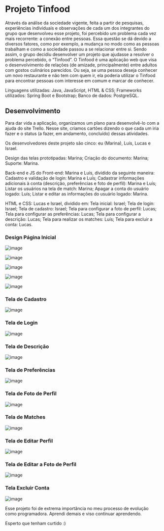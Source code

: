 # Projeto Tinfood

Através da análise da sociedade vigente, feita a partir de pesquisas, experiências individuais e observações de cada um dos integrantes do grupo que desenvolveu esse projeto, foi percebido um problema cada vez mais recorrente: a conexão entre pessoas. Essa questão se dá devido a diversos fatores, como por exemplo, a mudança no modo como as pessoas trabalham e como a sociedade passou a se relacionar entre si. Sendo assim, o grupo decidiu desenvolver um projeto que ajudasse a resolver o problema percebido, o “Tinfood”. O Tinfood é uma aplicação web que visa o desenvolvimento de relações (de amizade, principalmente) entre adultos com gostos culinários parecidos. Ou seja, se uma pessoa deseja conhecer um novo restaurante e não tem com quem ir, ela poderia utilizar o Tinfood para encontrar pessoas com interesse em comum e marcar de conhecer.

Linguagens utilizadas: Java, JavaScript, HTML & CSS;
Frameworks utilizados: Spring Boot e Bootstrap;
Banco de dados: PostgreSQL.



## Desenvolvimento

Para dar vida a aplicação, organizamos um plano para desenvolvê-lo com a ajuda do site Trello. Nesse site, criamos cartões dizendo o que cada um iria fazer e o status (a fazer, em andamento, concluído) dessas atividades.

Os desenvolvedores deste projeto são cinco: eu (Marina), Luís, Lucas e Israel. 

Design das telas prototipadas: Marina;
Criação do documento: Marina;
Suporte: Marina.

Back-end e JS do Front-end: Marina e Luís, dividido da seguinte maneira:
Cadastro e validação de login: Marina e Luís;
Cadastrar informações adicionais à conta (descrição, preferências e foto de perfil): Marina e Luís;
Listar os usuários na tela de match: Marina;
Apagar a conta do usuário logado: Luís;
Listar e editar as informações do usuário logado: Marina.

HTML e CSS: Lucas e Israel, dividido em:
Tela inicial: Israel;
Tela de login: Israel;
Tela de cadastro: Israel;
Tela para configurar a foto de perfil: Lucas;
Tela para configurar as preferências: Lucas;
Tela para configurar a descrição: Lucas;
Tela para realizar os matches: Luís;
Tela para excluir a conta: Lucas.



### Design Página Inicial

![image](https://github.com/marinacanal/Projeto-Tinfood/assets/121324624/5043ea21-a3e0-48ff-8302-dfa0e7925576)

![image](https://github.com/marinacanal/Projeto-Tinfood/assets/121324624/944b82ff-3261-439a-9552-fba63adb6939)

![image](https://github.com/marinacanal/Projeto-Tinfood/assets/121324624/cee07d65-c724-468f-b001-85445ab9e8ea)

![image](https://github.com/marinacanal/Projeto-Tinfood/assets/121324624/14eefbb1-bfec-4180-827b-87b1edfc6f7a)

![image](https://github.com/marinacanal/Projeto-Tinfood/assets/121324624/03c09b4d-761d-443d-9cf5-72772bf0d6de)



### Tela de Cadastro 

![image](https://github.com/marinacanal/Projeto-Tinfood/assets/121324624/e8f75760-28ca-49b0-8ca6-760acd7803e0)



### Tela de Login 

![image](https://github.com/marinacanal/Projeto-Tinfood/assets/121324624/a08946aa-e138-40c9-83c8-9dd60afe5f01)



### Tela de Descrição 

![image](https://github.com/marinacanal/Projeto-Tinfood/assets/121324624/799b85f9-5aa7-4102-9cd4-eeb2c10f5475)



### Tela de Preferências

![image](https://github.com/marinacanal/Projeto-Tinfood/assets/121324624/7942b3ca-65c9-497b-b29e-a23171242049)



### Tela de Foto de Perfil

![image](https://github.com/marinacanal/Projeto-Tinfood/assets/121324624/957788c0-a1b3-4720-93a1-ad75aaca359d)



### Tela de Matches

![image](https://github.com/marinacanal/Projeto-Tinfood/assets/121324624/bb6b5b52-d83d-478b-a068-63276edccd09)



### Tela de Editar Perfil

![image](https://github.com/marinacanal/Projeto-Tinfood/assets/121324624/8cf6c1bc-1ae8-41c4-b4cf-b73dde4ad120)



### Tela de Editar a Foto de Perfil

![image](https://github.com/marinacanal/Projeto-Tinfood/assets/121324624/7df53721-ea98-4168-92e3-405e81d4db7c)



### Tela Excluir Conta

![image](https://github.com/marinacanal/Projeto-Tinfood/assets/121324624/ef7b5e50-20d9-48c7-ace6-0aec18175dea)


Esse projeto foi de extrema importância no meu processo de evolução como programadora.
Aprendi demais e viso continuar aprendendo.

Esperto que tenham curtido :)


















